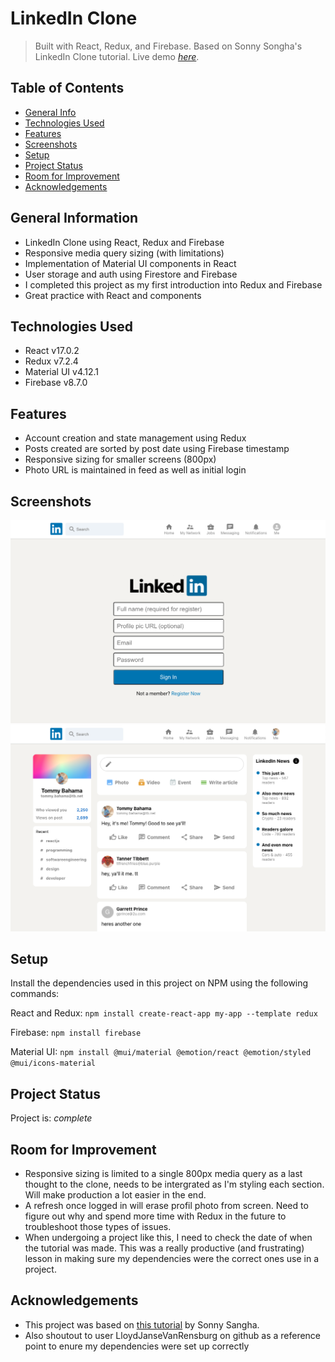 # LinkedIn Clone
> Built with React, Redux, and Firebase. Based on Sonny Songha's LinkedIn Clone tutorial.
> Live demo [_here_](https://www.example.com).

## Table of Contents
* [General Info](#general-information)
* [Technologies Used](#technologies-used)
* [Features](#features)
* [Screenshots](#screenshots)
* [Setup](#setup)
* [Project Status](#project-status)
* [Room for Improvement](#room-for-improvement)
* [Acknowledgements](#acknowledgements)


## General Information
- LinkedIn Clone using React, Redux and Firebase
- Responsive media query sizing (with limitations)
- Implementation of Material UI components in React
- User storage and auth using Firestore and Firebase
- I completed this project as my first introduction into Redux and Firebase
- Great practice with React and components


## Technologies Used
- React v17.0.2
- Redux v7.2.4 
- Material UI v4.12.1
- Firebase v8.7.0


## Features
- Account creation and state management using Redux
- Posts created are sorted by post date using Firebase timestamp
- Responsive sizing for smaller screens (800px)
- Photo URL is maintained in feed as well as initial login


## Screenshots
![Login Screen](./src/readme-screenshots/login.png)
![Feed Screen](./src/readme-screenshots/feed.png)


## Setup
Install the dependencies used in this project on NPM using the following commands:

React and Redux: 
`npm install create-react-app my-app --template redux`

Firebase:
`npm install firebase`

Material UI:
`npm install @mui/material @emotion/react @emotion/styled @mui/icons-material`


## Project Status
Project is: _complete_ 


## Room for Improvement
- Responsive sizing is limited to a single 800px media query as a last thought to the clone, needs to be intergrated as I'm styling each section. Will make production a lot easier in the end.
- A refresh once logged in will erase profil photo from screen. Need to figure out why and spend more time with Redux in the future to troubleshoot those types of issues.
- When undergoing a project like this, I need to check the date of when the tutorial was made. This was a really productive (and frustrating) lesson in making sure my dependencies were the correct ones use in a project.


## Acknowledgements
- This project was based on [this tutorial](https://www.youtube.com/watch?v=tbvguOj8C-o&t=40646s) by Sonny Sangha.
- Also shoutout to user LloydJanseVanRensburg on github as a reference point to enure my dependencies were set up correctly
